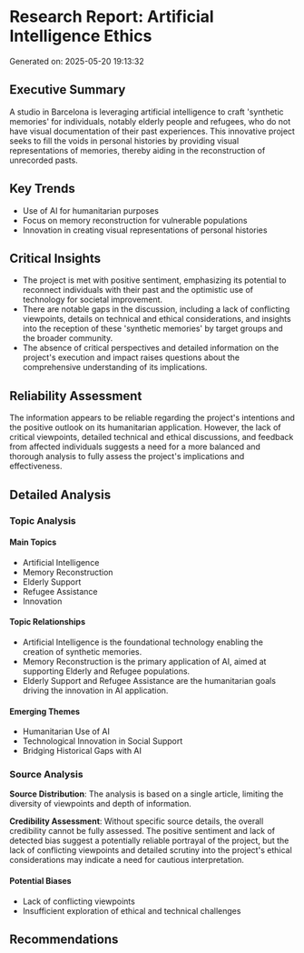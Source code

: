 # Research Report: Artificial Intelligence Ethics
Generated on: 2025-05-20 19:13:32

## Executive Summary
A studio in Barcelona is leveraging artificial intelligence to craft 'synthetic memories' for individuals, notably elderly people and refugees, who do not have visual documentation of their past experiences. This innovative project seeks to fill the voids in personal histories by providing visual representations of memories, thereby aiding in the reconstruction of unrecorded pasts.

## Key Trends
- Use of AI for humanitarian purposes
- Focus on memory reconstruction for vulnerable populations
- Innovation in creating visual representations of personal histories

## Critical Insights
- The project is met with positive sentiment, emphasizing its potential to reconnect individuals with their past and the optimistic use of technology for societal improvement.
- There are notable gaps in the discussion, including a lack of conflicting viewpoints, details on technical and ethical considerations, and insights into the reception of these 'synthetic memories' by target groups and the broader community.
- The absence of critical perspectives and detailed information on the project's execution and impact raises questions about the comprehensive understanding of its implications.

## Reliability Assessment
The information appears to be reliable regarding the project's intentions and the positive outlook on its humanitarian application. However, the lack of critical viewpoints, detailed technical and ethical discussions, and feedback from affected individuals suggests a need for a more balanced and thorough analysis to fully assess the project's implications and effectiveness.

## Detailed Analysis

### Topic Analysis

#### Main Topics
- Artificial Intelligence
- Memory Reconstruction
- Elderly Support
- Refugee Assistance
- Innovation

#### Topic Relationships
- Artificial Intelligence is the foundational technology enabling the creation of synthetic memories.
- Memory Reconstruction is the primary application of AI, aimed at supporting Elderly and Refugee populations.
- Elderly Support and Refugee Assistance are the humanitarian goals driving the innovation in AI application.

#### Emerging Themes
- Humanitarian Use of AI
- Technological Innovation in Social Support
- Bridging Historical Gaps with AI

### Source Analysis

**Source Distribution**: The analysis is based on a single article, limiting the diversity of viewpoints and depth of information.

**Credibility Assessment**: Without specific source details, the overall credibility cannot be fully assessed. The positive sentiment and lack of detected bias suggest a potentially reliable portrayal of the project, but the lack of conflicting viewpoints and detailed scrutiny into the project's ethical considerations may indicate a need for cautious interpretation.

#### Potential Biases
- Lack of conflicting viewpoints
- Insufficient exploration of ethical and technical challenges

## Recommendations
